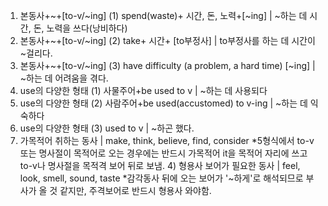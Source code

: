 1) 본동사+~+[to-v/~ing] (1) spend(waste)+ 시간, 돈, 노력+[~ing]		| ~하는 데 시간, 돈, 노력을 쓰다(낭비하다)
1) 본동사+~+[to-v/~ing]​ (2) take+ 시간+ [to부정사]			| to부정사를 하는 데 시간이 ~걸리다.
1) 본동사+~+[to-v/~ing]​ (3) have difficulty (a problem, a hard time) [~ing]	| ~하는 데 어려움을 겪다.
2) use의 다양한 형태 (1) 사물주어+be used to v			| ~하는 데 사용되다
2) use의 다양한 형태​ (2) 사람주어+be used(accustomed) to v-ing		| ~하는 데 익숙하다
2) use의 다양한 형태​ (3) used to v		| ~하곤 했다.
3) 가목적어 취하는 동사	| make, think, believe, find, consider *5형식에서 to-v또는 명사절이 목적어로 오는 경우에는 반드시 가목적어 it을 목적어 자리에 쓰고 to-v나 명사절을 목적격 보어 뒤로 보냄.
​4) 형용사 보어가 필요한 동사	| feel, look, smell, sound, taste *감각동사 뒤에 오는 보어가 '~하게'로 해석되므로 부사가 올 것 같지만, 주격보어로 반드시 형용사 와야함.
